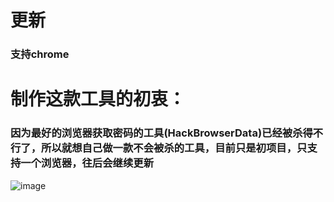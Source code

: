 # 更新

### 支持chrome

# 制作这款工具的初衷：
### 因为最好的浏览器获取密码的工具(HackBrowserData)已经被杀得不行了，所以就想自己做一款不会被杀的工具，目前只是初项目，只支持一个浏览器，往后会继续更新
![image](https://user-images.githubusercontent.com/46450756/216616100-ef50405c-ea51-4f8a-8668-f731342bdfb7.png)
